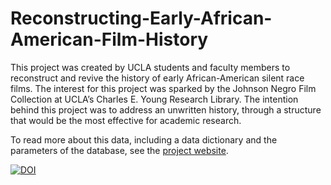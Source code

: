 # Reconstructing-Early-African-American-Film-History
This project was created by UCLA students and faculty members  to reconstruct and revive the history of early African-American silent race films.  The interest for this project was sparked by the Johnson Negro Film Collection at UCLA’s Charles E. Young Research Library. The intention behind this project was to address an unwritten history, through a structure that would be the most effective for academic research.

To read more about this data, including a data dictionary and the parameters of the database, see the [project website](http://dhbasecamp.humanities.ucla.edu/afamfilm/).

[![DOI](https://zenodo.org/badge/22873/miriamposner/af-am-film-data.svg)](https://zenodo.org/badge/latestdoi/22873/miriamposner/af-am-film-data)
